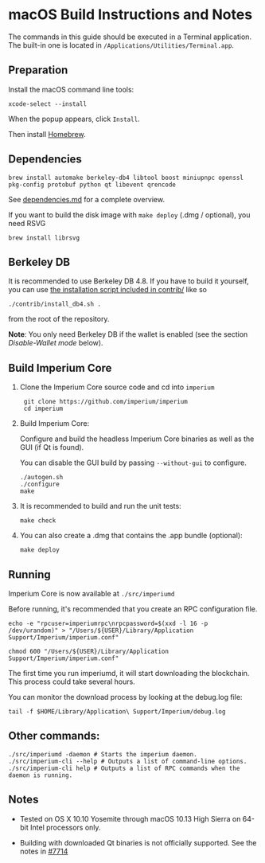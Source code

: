 macOS Build Instructions and Notes
====================================
The commands in this guide should be executed in a Terminal application.
The built-in one is located in `/Applications/Utilities/Terminal.app`.

Preparation
-----------
Install the macOS command line tools:

`xcode-select --install`

When the popup appears, click `Install`.

Then install [Homebrew](https://brew.sh).

Dependencies
----------------------

    brew install automake berkeley-db4 libtool boost miniupnpc openssl pkg-config protobuf python qt libevent qrencode

See [dependencies.md](dependencies.md) for a complete overview.

If you want to build the disk image with `make deploy` (.dmg / optional), you need RSVG

    brew install librsvg

Berkeley DB
-----------
It is recommended to use Berkeley DB 4.8. If you have to build it yourself,
you can use [the installation script included in contrib/](/contrib/install_db4.sh)
like so

```shell
./contrib/install_db4.sh .
```

from the root of the repository.

**Note**: You only need Berkeley DB if the wallet is enabled (see the section *Disable-Wallet mode* below).

Build Imperium Core
------------------------

1. Clone the Imperium Core source code and cd into `imperium`

        git clone https://github.com/imperium/imperium
        cd imperium

2.  Build Imperium Core:

    Configure and build the headless Imperium Core binaries as well as the GUI (if Qt is found).

    You can disable the GUI build by passing `--without-gui` to configure.

        ./autogen.sh
        ./configure
        make

3.  It is recommended to build and run the unit tests:

        make check

4.  You can also create a .dmg that contains the .app bundle (optional):

        make deploy

Running
-------

Imperium Core is now available at `./src/imperiumd`

Before running, it's recommended that you create an RPC configuration file.

    echo -e "rpcuser=imperiumrpc\nrpcpassword=$(xxd -l 16 -p /dev/urandom)" > "/Users/${USER}/Library/Application Support/Imperium/imperium.conf"

    chmod 600 "/Users/${USER}/Library/Application Support/Imperium/imperium.conf"

The first time you run imperiumd, it will start downloading the blockchain. This process could take several hours.

You can monitor the download process by looking at the debug.log file:

    tail -f $HOME/Library/Application\ Support/Imperium/debug.log

Other commands:
-------

    ./src/imperiumd -daemon # Starts the imperium daemon.
    ./src/imperium-cli --help # Outputs a list of command-line options.
    ./src/imperium-cli help # Outputs a list of RPC commands when the daemon is running.

Notes
-----

* Tested on OS X 10.10 Yosemite through macOS 10.13 High Sierra on 64-bit Intel processors only.

* Building with downloaded Qt binaries is not officially supported. See the notes in [#7714](https://github.com/imperium/imperium/issues/7714)
